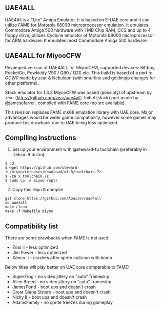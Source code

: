 ## UAE4ALL
UAE4All is a "Lite" Amiga Emulator. It is based on E-UAE core and it can utilize FAME for Motorola 68000 microprocessor emulation. It emulates Commodore Amiga 500 hardware with 1 MB Chip RAM, OCS and up to 4 floppy drive, utilizes Cyclone emulator of Motorola 68000 microprocessor for ARM hardware. It emulates most Commodore Amiga 500 hardware.

## UAE4ALL for MiyooCFW
Revamped version of UAE4ALL for MiyooCFW, supported devices: Bittboy, PocketGo, Powkiddy V90 / Q90 / Q20 etc.
This build is based of a port to _GCW0_ made by zear & Nebuleon (with smurline and goldmojo changes for other platforms). 

Stock emulator for 1.3.3 MiyooCFW was based (possibly) of upstream by zear (https://github.com/zear/uae4all). Initial (stock) port made by @jamesofarrell, compiled with FAME core (no src available).

This revision replaces FAME mk68 emulation library with UAE core. Major advantages would be wider game compatibility, however some games may produce fps drawback due to UAE being less optimized.

## Compiling instructions
1. Set up your environment with @steward-fu toolchain (preferably in Debian 9 distro): 
```
$ cd
$ wget https://github.com/steward-fu/miyoo/releases/download/v1.0/toolchain.7z
$ 7za x toolchain.7z
$ sudo cp -a miyoo /opt/
```
2. Copy this repo & compile
``` 
git clone https://github.com/Apaczer/uae4all
cd uae4all
make clean
make -f Makefile.miyoo
```

## Compatibility list
There are some drawbacks when FAME is not used:
- Zool II - less optimized
- Jim Power - less optimized
- Xenon II - crashes after sprite collision with bomb

Below titles will play better on UAE core comparable to FAME:
- SuperFrog - no video jittery on "auto" frameskip
- Alien Breed - no video jittery on "auto" frameskip
- JamesPond - boot ups and doesn't crash
- Great Giana Sisters - boot ups and doesn't crash
- Nicky II - boot ups and doesn't crash
- AdamsFamily - no sprite freezes during gameplay
